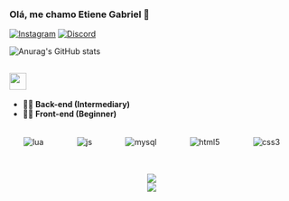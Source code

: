 ### Olá, me chamo Etiene Gabriel 🤙

[![Instagram](https://img.shields.io/badge/Instagram-E4405F?style=for-the-badge&logo=instagram&logoColor=white)](https://instagram.com/eti_gabriel)
[![Discord](https://img.shields.io/badge/Discord-7289DA?style=for-the-badge&logo=discord&logoColor=white)](https://discord.gg/MESAVhjnQG)

![Anurag's GitHub stats](https://github-readme-stats.vercel.app/api?username=AprendiiZDEV&show_icons=true&theme=cobalt)

## <img src="https://raw.githubusercontent.com/iampavangandhi/iampavangandhi/master/gifs/Hi.gif" width="30px"></h2>
- 👨‍💻 **Back-end (Intermediary)** 
- 👨‍💻 **Front-end (Beginner)**
  
<div align = "center" style="display:inline_block"><br/>
    <img align = "center" alt= "lua" src = "https://img.shields.io/badge/Lua-2C2D72?style=for-the-badge&logo=lua&logoColor=white"/>
    &nbsp;&nbsp;&nbsp;&nbsp;&nbsp;&nbsp;&nbsp;&nbsp;&nbsp;&nbsp;&nbsp;&nbsp;&nbsp;
    <img align = "center" alt= "js" src = "https://img.shields.io/badge/JavaScript-F7DF1E?style=for-the-badge&logo=javascript&logoColor=black"/>
    &nbsp;&nbsp;&nbsp;&nbsp;&nbsp;&nbsp;&nbsp;&nbsp;&nbsp;&nbsp;&nbsp;&nbsp;&nbsp;
    <img align = "center" alt= "mysql" src = "https://img.shields.io/badge/MySQL-00000F?style=for-the-badge&logo=mysql&logoColor=white"/>
    &nbsp;&nbsp;&nbsp;&nbsp;&nbsp;&nbsp;&nbsp;&nbsp;&nbsp;&nbsp;&nbsp;&nbsp;&nbsp;
    <img align = "center" alt= "html5" src = "https://img.shields.io/badge/HTML5-E34F26?style=for-the-badge&logo=html5&logoColor=white"/>
    &nbsp;&nbsp;&nbsp;&nbsp;&nbsp;&nbsp;&nbsp;&nbsp;&nbsp;&nbsp;&nbsp;&nbsp;&nbsp;
    <img align = "center" alt= "css3" src = "https://img.shields.io/badge/CSS3-1572B6?style=for-the-badge&logo=css3&logoColor=white"/>
    &nbsp;&nbsp;&nbsp;&nbsp;&nbsp;&nbsp;&nbsp;&nbsp;&nbsp;&nbsp;&nbsp;&nbsp;&nbsp;
</div>

<p align="center"></br>
    <a href="https://discord.gg/MESAVhjnQG">
      <img src="https://img.shields.io/discord/701967992832917505?color=7289da&label=Prodigy%20Network&logo=discord&logoColor=ffffff&style=plastic">
    </a></br>
    <a href="mailto:etienegabriel@proton.me">
      <img src="https://img.shields.io/badge/-Gmail-c14438?style=flat-square&logo=Gmail&logoColor=white&style=plastic&link=mailto:contato@likizao.dev">
    </a>
</p>
